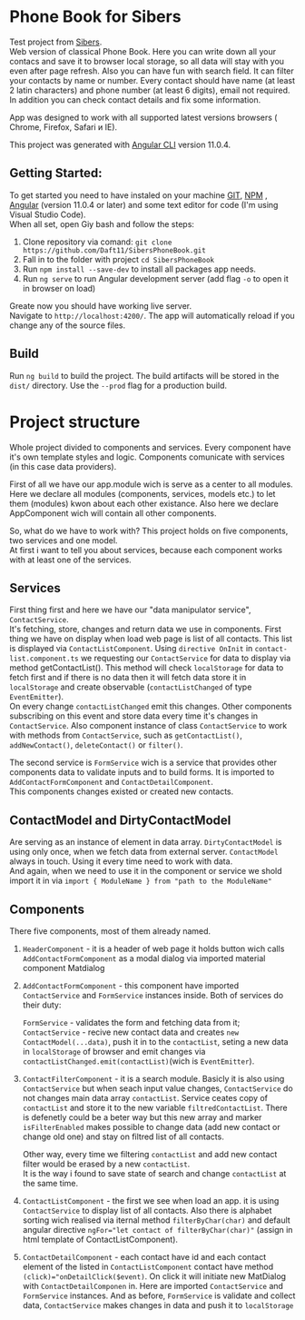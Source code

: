 # Phone Book for Sibers

Test project from [Sibers](https://www.sibers.com/).<br/>
Web version of classical Phone Book. Here you can write down all your contacs and save it to browser local storage, so all data will stay with you even after page refresh.
Also you can have fun with search field. It can filter your contacts by name or number.
Every contact should have name (at least 2 latin characters) and phone number (at least 6 digits), email not required.
In addition you can check contact details and fix some information.

App was designed to work with all supported latest versions browsers ( Chrome, Firefox, Safari и IE).

This project was generated with [Angular CLI](https://github.com/angular/angular-cli) version 11.0.4.

## Getting Started:<br/>
To get started you need to have instaled on your machine [GIT](https://git-scm.com/book/en/v2/Getting-Started-Installing-Git), [NPM](https://www.npmjs.com/get-npm) , [Angular](https://cli.angular.io/) (version 11.0.4 or later) and some text editor for code (I'm using Visual Studio Code).<br/>When all set, open Giy bash and follow the steps:
  1) Clone repository via comand: `git clone https://github.com/Daft11/SibersPhoneBook.git`
  2) Fall in to the folder with project `cd SibersPhoneBook`
  2) Run `npm install --save-dev` to install all packages app needs.
  3) Run `ng serve` to run Angular development server (add flag `-o` to open it in browser on load)
  
 Greate now you should have working live server.<br/>
 Navigate to `http://localhost:4200/`. The app will automatically reload if you change any of the source files.

## Build

Run `ng build` to build the project. The build artifacts will be stored in the `dist/` directory. Use the `--prod` flag for a production build.

# Project structure

Whole project divided to components and services. Every component have it's own template styles and logic. Components comunicate with services (in this case data providers).

First of all we have our app.module wich is serve as a center to all modules. Here we declare all modules (components, services, models etc.) to let them (modules) kwon about each other existance. Also here we declare AppComponent wich will contain all other components.

So, what do we have to work with? This project holds on five components, two services and one model.<br/>
At first i want to tell you about services, because each component works with at least one of the services.

## Services

First thing first and here we have our "data manipulator service", `ContactService`. <br/>
It's fetching, store, changes and return data we use in components. First thing we have on display when load web page is list of all contacts. This list is displayed via `ContactListComponent`. Using `directive OnInit` in `contact-list.component.ts` we requesting our `ContactService` for data to display via method getContactList(). This method will check `localStorage` for data to fetch first and if there is no data then it will fetch data store it in `localStorage` and create observable (`contactListChanged` of type `EventEmitter`).<br/>
On every change `contactListChanged` emit this changes. Other components subscribing on this event and store data every time it's changes in `ContactService`.
Also component instance of class `ContactService` to work with methods from `ContactService`, such as `getContactList()`, `addNewContact()`, `deleteContact()` or `filter()`.

The second service is `FormService` wich is a service that provides other components data to validate inputs and to build forms. It is imported to `AddContactFormComponent` and  `ContactDetailComponent`.<br/>
This components changes existed or created new contacts.

## ContactModel and DirtyContactModel

Are serving as an instance of element in data array. `DirtyContactModel` is using only once, when we fetch data from external server. `ContactModel` always in touch. Using it every time need to work with data.<br/>And again, when we need to use it in the component or service we shold import it in via `import { ModuleName } from "path to the ModuleName"`

## Components

There five components, most of them already named. 
 1) `HeaderComponent` - it is a header of web page it holds button wich calls `AddContactFormComponent` as a modal dialog via imported material component Matdialog<br/>
 
 2) `AddContactFormComponent` - this component have imported `ContactService` and `FormService` instances inside. Both of services do their duty: <br/>
 
      `FormService` - validates the form and fetching data from it;<br/>
      `ContactService` - recive new contact data and creates `new ContactModel(...data)`, push it in to the `contactList`, seting a new data in `localStorage` of browser and emit changes via `contactListChanged.emit(contactList)`(wich is `EventEmitter`).
    

 3) `ContactFilterComponent` - it is a search module. Basicly it is also using `ContactService` but when seach input value changes, `ContactService` do not changes main data array `contactList`. Service ceates copy of `contactList` and store it to the new variable `filtredContactList`. There is defenetly could be a beter way but this new array and marker `isFilterEnabled` makes possible to change data (add new contact or change old one) and stay on filtred list of all contacts.<br/>
 
    Other way, every time we filtering `contactList` and add new contact filter would be erased by a new `contactList`.<br/>
    It is the way i found to save state of search and change `contactList` at the same time.<br/>
    
 4) `ContactListComponent` - the first we see when load an app. it is using `ContactService` to display list of all contacts. Also there is alphabet sorting wich realised via iternal method `filterByChar(char)` and default angular directive `ngFor="let contact of filterByChar(char)"` (assign in html template of ContactListComponent).<br/>
 
 5) `ContactDetailComponent` - each contact have id and each contact element of the listed in `ContactListComponent` contact have method `(click)="onDetailClick($event)`. On click it will initiate new MatDialog with `ContactDetailComponen` in. Here are imported `ContactService` and `FormService` instances. And as before, `FormService` is validate and  collect data, `ContactService` makes changes in data and push it to `localStorage`





